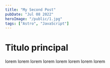 ```yaml
---
title: "My Second Post"
pubDate: "Jul 08 2022"
heroImage: "/public/1.jpg"
tags: ["Astro", "JavaScript"]
---
```


# Titulo principal

lorem lorem lorem lorem lorem lorem lorem lorem
